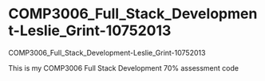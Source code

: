 # COMP3006_Full_Stack_Development-Leslie_Grint-10752013
COMP3006_Full_Stack_Development-Leslie_Grint-10752013

This is my COMP3006 Full Stack Development 70% assessment code
